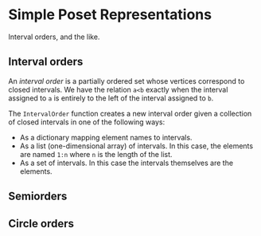 # Simple Poset Representations

Interval orders, and the like.

## Interval orders

An *interval order* is a partially ordered set whose vertices
correspond to closed intervals. We have the relation `a<b` exactly when
the interval assigned to `a` is entirely to the left of the interval
assigned to `b`.

The `IntervalOrder` function creates a new interval order given
a collection of closed intervals in one of the following ways:
+ As a dictionary mapping element names to intervals.
+ As a list (one-dimensional array) of intervals. In this case,
the elements are named `1:n` where `n` is the length of the list.
+ As a set of intervals. In this case the intervals themselves
are the elements.

## Semiorders

## Circle orders
